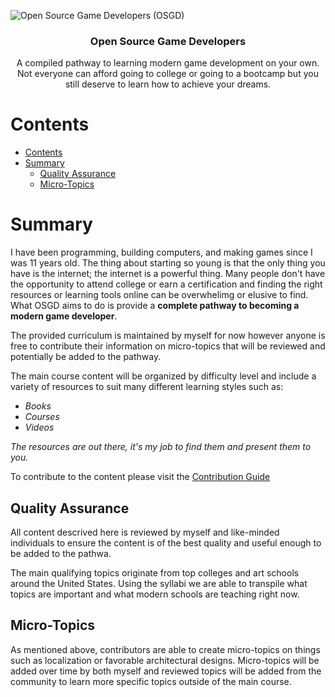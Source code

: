 ![Open Source Game Developers (OSGD)](https://i.imgur.com/hzyuPM8.png)

<h3 align="center">Open Source Game Developers</h3>
<p align="center">A compiled pathway to learning modern game development on your own. Not everyone can afford going to college or going to a bootcamp but you still deserve to learn how to achieve your dreams.</p>

# Contents

- [Contents](#contents)
- [Summary](#summary)
  - [Quality Assurance](#quality-assurance)
  - [Micro-Topics](#micro-topics)

# Summary

I have been programming, building computers, and making games since I was 11 years old. The thing about starting so young is that the only thing you have is the internet; the internet is a powerful thing. Many people don't have the opportunity to attend college or earn a certification and finding the right resources or learning tools online can be overwhelimg or elusive to find. What OSGD aims to do is provide a **complete pathway to becoming a modern game developer**.

The provided curriculum is maintained by myself for now however anyone is free to contribute their information on micro-topics that will be reviewed and potentially be added to the pathway.

The main course content will be organized by difficulty level and include a variety of resources to suit many different learning styles such as:

- _Books_
- _Courses_
- _Videos_

_The resources are out there, it's my job to find them and present them to you._

To contribute to the content please visit the [Contribution Guide](./CONTRIBUTING.md)

## Quality Assurance

All content descrived here is reviewed by myself and like-minded individuals to ensure the content is of the best quality and useful enough to be added to the pathwa.

The main qualifying topics originate from top colleges and art schools around the United States. Using the syllabi we are able to transpile what topics are important and what modern schools are teaching right now.

## Micro-Topics

As mentioned above, contributors are able to create micro-topics on things such as localization or favorable architectural designs. Micro-topics will be added over time by both myself and reviewed topics will be added from the community to learn more specific topics outside of the main course.
